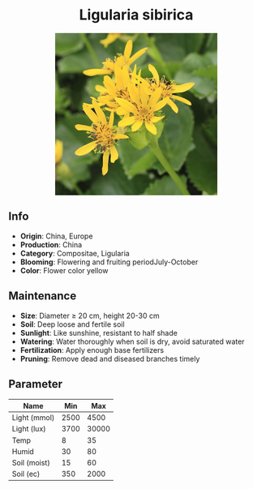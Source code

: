 <h1 align='center'>Ligularia sibirica</h1>
<p align="center">
    <img 
        align='center'
        width='320'
        src="../images/ligularia sibirica.png" 
        alt='Ligularia sibirica' />
</p>

## Info

 - **Origin**: China, Europe
 - **Production**: China
 - **Category**: Compositae, Ligularia
 - **Blooming**: Flowering and fruiting periodJuly-October
 - **Color**: Flower color yellow

## Maintenance

 - **Size**: Diameter ≥ 20 cm, height 20-30 cm
 - **Soil**: Deep loose and fertile soil
 - **Sunlight**: Like sunshine, resistant to half shade
 - **Watering**: Water thoroughly when soil is dry, avoid saturated water
 - **Fertilization**: Apply enough base fertilizers
 - **Pruning**: Remove dead and diseased branches timely

## Parameter

| Name         | Min  | Max   |
|--------------|------|-------|
| Light (mmol) | 2500 | 4500  |
| Light (lux)  | 3700 | 30000 |
| Temp         | 8    | 35    |
| Humid        | 30   | 80    |
| Soil (moist) | 15   | 60    |
| Soil (ec)    | 350  | 2000  |
